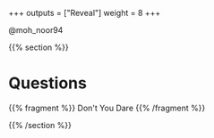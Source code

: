+++
outputs = ["Reveal"]
weight = 8
+++


<p class="twitter">@moh_noor94</p>

{{% section %}}

# Questions
{{% fragment %}} Don't You Dare {{% /fragment %}}


{{% /section %}}
